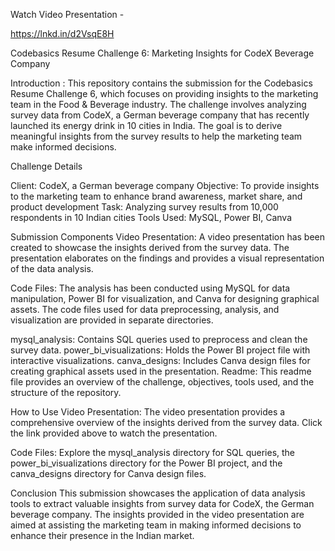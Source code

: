 
Watch Video Presentation  -

https://lnkd.in/d2VsqE8H


Codebasics Resume Challenge 6: Marketing Insights for CodeX Beverage Company

Introduction :
This repository contains the submission for the Codebasics Resume Challenge 6, 
which focuses on providing insights to the marketing team in the Food & Beverage industry. 
The challenge involves analyzing survey data from CodeX, a German beverage company that has recently launched its energy drink in 10 cities in India.
The goal is to derive meaningful insights from the survey results to help the marketing team make informed decisions.



Challenge Details

Client: CodeX, a German beverage company
Objective: To provide insights to the marketing team to enhance brand awareness, market share, and product development
Task: Analyzing survey results from 10,000 respondents in 10 Indian cities
Tools Used: MySQL, Power BI, Canva


Submission Components
Video Presentation: A video presentation has been created to showcase the insights derived from the survey data. 
The presentation elaborates on the findings and provides a visual representation of the data analysis.


Code Files: The analysis has been conducted using MySQL for data manipulation, Power BI for visualization,
and Canva for designing graphical assets. The code files used for data preprocessing, analysis, and visualization are provided in separate directories.


mysql_analysis: Contains SQL queries used to preprocess and clean the survey data.
power_bi_visualizations: Holds the Power BI project file with interactive visualizations.
canva_designs: Includes Canva design files for creating graphical assets used in the presentation.
Readme: This readme file provides an overview of the challenge, objectives, tools used, and the structure of the repository.

How to Use
Video Presentation: The video presentation provides a comprehensive overview of the insights derived from the survey data. 
Click the link provided above to watch the presentation.

Code Files: Explore the mysql_analysis directory for SQL queries, the power_bi_visualizations directory for the Power BI project, 
and the canva_designs directory for Canva design files.

Conclusion
This submission showcases the application of data analysis tools to extract valuable insights from survey data for CodeX,
the German beverage company. The insights provided in the video presentation are aimed at assisting the marketing team in making informed 
decisions to enhance their presence in the Indian market.
